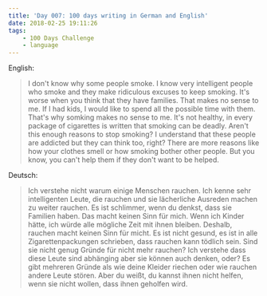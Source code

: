 ```yaml
---
title: 'Day 007: 100 days writing in German and English'
date: 2018-02-25 19:11:26
tags:
    - 100 Days Challenge
    - language
---
```

English:
> I don't know why some people smoke. I know very intelligent people who smoke and they make ridiculous excuses to keep smoking. It's worse when you think that they have families. That makes no sense to me. If I had kids, I would like to spend all the possible time with them. That's why somking makes no sense to me. It's not healthy, in every package of cigarettes is written that smoking can be deadly. Aren't this enough reasons to stop smoking? I understand that these people are addicted but they can think too, right? There are more reasons like how your clothes smell or how smoking bother other people. But you know, you can't help them if they don't want to be helped.

Deutsch:
> Ich verstehe nicht warum einige Menschen rauchen. Ich kenne sehr intelligenten Leute, die rauchen und sie lächerliche Ausreden machen zu weiter rauchen. Es ist schlimmer, wenn du denkst, dass sie Familien haben. Das macht keinen Sinn für mich. Wenn ich Kinder hätte, ich würde alle mögliche Zeit mit ihnen bleiben. Deshalb, rauchen macht keinen Sinn für micht. Es ist nicht gesund, es ist in alle Zigarettenpackungen schrieben, dass rauchen kann tödlich sein. Sind sie nicht genug Gründe für nicht mehr rauchen? Ich verstehe dass diese Leute sind abhänging aber sie können auch denken, oder? Es gibt mehreren Gründe als wie deine Kleider riechen oder wie rauchen andere Leute stören. Aber du weißt, du kannst ihnen nicht helfen, wenn sie nicht wollen, dass ihnen geholfen wird.